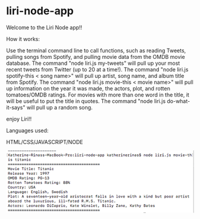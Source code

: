 # liri-node-app


Welcome to the Liri Node app!!

How it works:

Use the terminal command line to call functions, such as reading Tweets, pulling songs from Spotify, and pulling movie data from the OMDB movie database. 
The command "node liri.js my-tweets" will pull up your most recent tweets from Twitter (up to 20 at a time!).
The command "node liri.js spotify-this < song name>" will pull up artist, song name, and album title from Spotify.
The command "node liri.js movie-this < movie name>" will pull up information on the year it was made, the actors, plot, and rotten tomatoes/OMDB ratings. For movies with more than one word in the title, it will be useful to put the title in quotes.
The command "node liri.js do-what-it-says" will pull up a random song.

enjoy Liri!!

Languages used:

HTML/CSS/JAVASCRIPT/NODE

<img src="assets/images/liriapp.png" alt="liri">